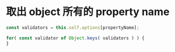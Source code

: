 # 取出 object 所有的 property name

```js
const validators = this.self.options[propertyName];

for( const validator of Object.keys( validators ) ) {
}
```
